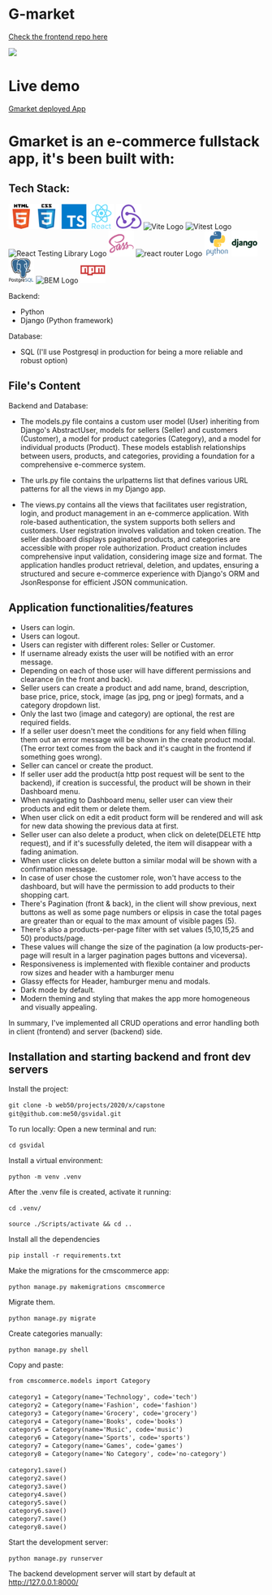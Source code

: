 # G-market
[Check the frontend repo here](https://github.com/gsvidal/gmarket)

<a href="https://gmarket.onrender.com/">
  <img src="https://i.postimg.cc/9MLNzTxk/gmarket.gif" width="700">
</a> 

# Live demo
[Gmarket deployed App](https://gmarket.onrender.com)

# Gmarket is an e-commerce fullstack app, it's been built with:

## Tech Stack:

<img src="https://raw.githubusercontent.com/devicons/devicon/55609aa5bd817ff167afce0d965585c92040787a/icons/html5/html5-original-wordmark.svg" alt="html5 Logo" width="50" height="50"/><img src="https://raw.githubusercontent.com/devicons/devicon/55609aa5bd817ff167afce0d965585c92040787a/icons/css3/css3-original-wordmark.svg" alt="css3 Logo" width="50" height="50"/>
<img src="https://raw.githubusercontent.com/devicons/devicon/55609aa5bd817ff167afce0d965585c92040787a/icons/typescript/typescript-original.svg" alt="Typescript Logo" width="50" height="50"/>
<img src="https://raw.githubusercontent.com/devicons/devicon/55609aa5bd817ff167afce0d965585c92040787a/icons/react/react-original-wordmark.svg" alt="react Logo" width="50" height="50"/>
<img src="https://github.com/devicons/devicon/blob/master/icons/redux/redux-original.svg" alt="redux Logo" width="50" height="50"/>
<img src="https://vitejs.dev/logo.svg" alt="Vite Logo" width="50" height="50"/>
<img src="https://vitest.dev/logo-shadow.svg" alt="Vitest Logo" width="50" height="50"/>
<img src="https://testing-library.com/img/octopus-64x64.png" alt="React Testing Library Logo" width="50" height="50"/>
<img src="https://raw.githubusercontent.com/devicons/devicon/55609aa5bd817ff167afce0d965585c92040787a/icons/sass/sass-original.svg" alt="Sass Logo" width="50" height="50"/>
<img src="https://reactrouter.com/_brand/react-router-stacked-color.png" alt="react router Logo" width="90" height="50"/>
<img src="https://raw.githubusercontent.com/devicons/devicon/55609aa5bd817ff167afce0d965585c92040787a/icons/python/python-original-wordmark.svg" alt="Python Logo" width="50" height="50"/>
<img src="https://raw.githubusercontent.com/devicons/devicon/55609aa5bd817ff167afce0d965585c92040787a/icons/django/django-plain-wordmark.svg" alt="Django Logo" width="50" height="50"/>
<img src="https://raw.githubusercontent.com/devicons/devicon/55609aa5bd817ff167afce0d965585c92040787a/icons/postgresql/postgresql-original-wordmark.svg" alt="Python Logo" width="50" height="50"/>
<img src="https://devopedia.org/images/article/152/3612.1549627952.png" alt="BEM Logo" width="50" height="50" />
<img src="https://github.com/devicons/devicon/blob/master/icons/npm/npm-original-wordmark.svg" alt="npm Logo" width="50" height="50"/>

Backend:

- Python
- Django (Python framework)

Database:

- SQL (I'll use Postgresql in production for being a more reliable and robust option)

## File's Content

Backend and Database:

- The models.py file contains a custom user model (User) inheriting from Django's AbstractUser, models for sellers (Seller) and customers (Customer), a model for product categories (Category), and a model for individual products (Product). These models establish relationships between users, products, and categories, providing a foundation for a comprehensive e-commerce system.

- The urls.py file contains the urlpatterns list that defines various URL patterns for all the views in my Django app.

- The views.py contains all the views that facilitates user registration, login, and product management in an e-commerce application. With role-based authentication, the system supports both sellers and customers. User registration involves validation and token creation. The seller dashboard displays paginated products, and categories are accessible with proper role authorization. Product creation includes comprehensive input validation, considering image size and format. The application handles product retrieval, deletion, and updates, ensuring a structured and secure e-commerce experience with Django's ORM and JsonResponse for efficient JSON communication.

## Application functionalities/features

- Users can login.
- Users can logout.
- Users can register with different roles: Seller or Customer.
- If username already exists the user will be notified with an error message.
- Depending on each of those user will have different permissions and clearance (in the front and back).
- Seller users can create a product and add name, brand, description, base price, price, stock, image (as jpg, png or jpeg) formats, and a category dropdown list.
- Only the last two (image and category) are optional, the rest are required fields.
- If a seller user doesn't meet the conditions for any field when filling them out an error message will be shown in the create product modal. (The error text comes from the back and it's caught in the frontend if something goes wrong).
- Seller can cancel or create the product.
- If seller user add the product(a http post request will be sent to the backend), if creation is successful, the product will be shown in their Dashboard menu.
- When navigating to Dashboard menu, seller user can view their products and edit them or delete them.
- When user click on edit a edit product form will be rendered and will ask for new data showing the previous data at first.
- Seller user can also delete a product, when click on delete(DELETE http request), and if it's sucessfully deleted, the item will disappear with a fading animation.
- When user clicks on delete button a similar modal will be shown with a confirmation message.
- In case of user chose the customer role, won't have access to the dashboard, but will have the permission to add products to their shopping cart.
- There's Pagination (front & back), in the client will show previous, next buttons as well as some page numbers or elipsis in case the total pages are greater than or equal to the max amount of visible pages (5).
- There's also a products-per-page filter with set values (5,10,15,25 and 50) products/page.
- These values will change the size of the pagination (a low products-per-page will result in a larger pagination pages buttons and viceversa).
- Responsiveness is implemented with flexible container and products row sizes and header with a hamburger menu
- Glassy effects for Header, hamburger menu and modals.
- Dark mode by default.
- Modern theming and styling that makes the app more homogeneous and visually appealing.

In summary, I've implemented all CRUD operations and error handling both in client (frontend) and server (backend) side.

## Installation and starting backend and front dev servers

Install the project:

`git clone -b web50/projects/2020/x/capstone git@github.com:me50/gsvidal.git`

To run locally:
Open a new terminal and run:

`cd gsvidal`

Install a virtual environment:

`python -m venv .venv`

After the .venv file is created, activate it running:

`cd .venv/`

`source ./Scripts/activate && cd ..`

Install all the dependencies

`pip install -r requirements.txt`

Make the migrations for the cmscommerce app:

`python manage.py makemigrations cmscommerce`

Migrate them.

`python manage.py migrate`

Create categories manually:

`python manage.py shell`

Copy and paste:

```
from cmscommerce.models import Category

category1 = Category(name='Technology', code='tech')
category2 = Category(name='Fashion', code='fashion')
category3 = Category(name='Grocery', code='grocery')
category4 = Category(name='Books', code='books')
category5 = Category(name='Music', code='music')
category6 = Category(name='Sports', code='sports')
category7 = Category(name='Games', code='games')
category8 = Category(name='No Category', code='no-category') 

category1.save()
category2.save()
category3.save()
category4.save()
category5.save()
category6.save()
category7.save()
category8.save()
```

Start the development server:

`python manage.py runserver`

The backend development server will start by default at http://127.0.0.1:8000/
